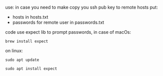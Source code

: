 use: in case you need to make copy you ssh pub key to remote hosts
put:
- hosts in hosts.txt
- passwords for remote user in passwords.txt

code use expect lib to prompt passwords, in case of macOs:

`brew install expect`

on linux:

`sudo apt update` 

`sudo apt install expect`
